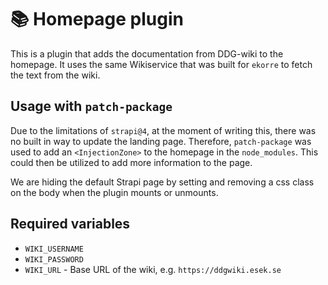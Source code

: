 # 📚 Homepage plugin

This is a plugin that adds the documentation from DDG-wiki to the homepage.
It uses the same Wikiservice that was built for `ekorre` to fetch the text from the wiki.

## Usage with `patch-package`

Due to the limitations of `strapi@4`, at the moment of writing this, there was no built in way to update the landing page.
Therefore, `patch-package` was used to add an `<InjectionZone>` to the homepage in the `node_modules`. This could then be utilized to add more information to the page.

We are hiding the default Strapi page by setting and removing a css class on the body when the plugin mounts or unmounts.

## Required variables

- `WIKI_USERNAME`
- `WIKI_PASSWORD`
- `WIKI_URL` - Base URL of the wiki, e.g. `https://ddgwiki.esek.se`
